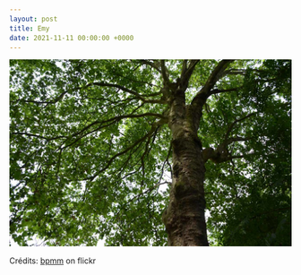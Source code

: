 ```yaml
---
layout: post
title: Emy
date: 2021-11-11 00:00:00 +0000
---
```


![Emy](/images/2021-11-11.jpg)

Crédits: [bpmm](https://www.flickr.com/people/bpmm/) on flickr
